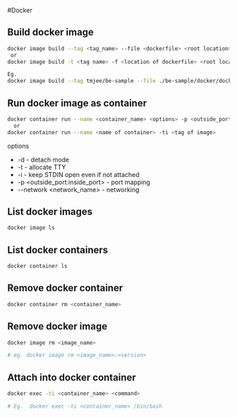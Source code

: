 #Docker

## Build docker image

```bash
docker image build --tag <tag_name> --file <dockerfile> <root location>
 or 
docker image build -t <tag name> -f <location of dockerfile> <root location>

Eg.
docker image build --tag tmjee/be-sample --file ./be-sample/docker/dockerfile ./be-sample
```

## Run docker image as container

```bash
docker container run --name <container_name> <options> -p <outside_port:inside_port> --network host <image_tag> "<optional overriding CMD>"
  or
docker container run --name <name of container> -ti <tag of image>
```

options

* -d   - detach mode
* -t   - allocate TTY
* -i   - keep STDIN open even if not attached
* -p <outside_port:inside_port>   - port mapping
* --network <network_name>        - networking

## List docker images

```bash
docker image ls
```

## List docker containers

```bash
docker container ls 
```

## Remove docker container

```bash
docker container rm <container_name>
```

## Remove docker image

```bash
docker image rm <image_name>

# eg. docker image rm <image_name>:<version>
```

## Attach into docker container

```bash
docker exec -ti <container_name> <command>

# Eg.  docker exec -ti <container_name> /bin/bash
```
